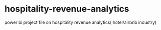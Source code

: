 # hospitality-revenue-analytics
power bi project file on hospitality revenue analytics( hotel/airbnb industry)
